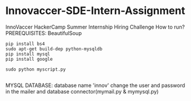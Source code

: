 # Innovaccer-SDE-Intern-Assignment
InnoVaccer HackerCamp Summer Internship Hiring Challenge
How to run?
PREREQUISITES:
BeautifulSoup
```
pip install bs4
sudo apt-get build-dep python-mysqldb
pip install mysql
pip install google
```
```
sudo python myscript.py


```
MYSQL  DATABASE: database name 'innov'
change the user and password in the mailer and database connector(mymail.py & mymysql.py)
